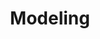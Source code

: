 ---
types: "word"

title: "Modeling"

categories: ['']

tags: ['Modeling']

arabic: 'النمذجة'

arexps: []

enwords: ['Modeling']

enexps: []

arlexicons: 'ن'

enlexicons: 'M'

authors: ['Ruqayya Roshdy']

translators: ['']

citations: 'العربية والذكاء الاصطناعي'

sources: 'مركز الملك عبدالله بن عبدالعزيز الدولي لخدمة اللغة العربية'

word: "true"

slug: ""
---